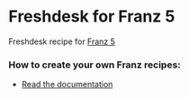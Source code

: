 # Freshdesk for Franz 5
Freshdesk recipe for [Franz 5](https://github.com/meetfranz/franz)

### How to create your own Franz recipes:
* [Read the documentation](https://github.com/meetfranz/plugins)